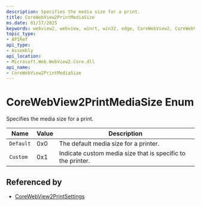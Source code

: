 ```yaml
---
description: Specifies the media size for a print.
title: CoreWebView2PrintMediaSize
ms.date: 01/17/2025
keywords: webview2, webview, winrt, win32, edge, CoreWebView2, CoreWebView2Controller, browser control, edge html, CoreWebView2PrintMediaSize
topic_type:
- APIRef
api_type:
- Assembly
api_location:
- Microsoft.Web.WebView2.Core.dll
api_name:
- CoreWebView2PrintMediaSize
---
```


# CoreWebView2PrintMediaSize Enum

Specifies the media size for a print.

| Name |  Value | Description |
|--|--|--|
|`Default` | 0x0  |  The default media size for a printer.|
|`Custom` | 0x1  |  Indicate custom media size that is specific to the printer.|


## Referenced by

- [CoreWebView2PrintSettings](corewebview2printsettings.md)
